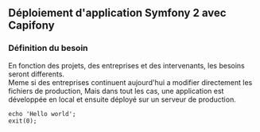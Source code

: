 ## Déploiement d'application Symfony 2 avec Capifony


### Définition du besoin

En fonction des projets, des entreprises et des intervenants, les besoins seront differents.  
Meme si des entreprises continuent aujourd'hui a modifier directement les fichiers de production, 
Mais dans tout les cas, une application est développée en local et ensuite déployé sur un serveur de production.

    echo 'Hello world';
    exit(0);

